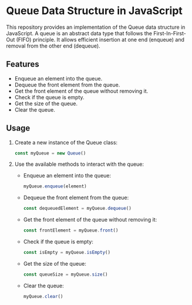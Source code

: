 # Queue Data Structure in JavaScript

This repository provides an implementation of the Queue data structure in JavaScript. A queue is an abstract data type that follows the First-In-First-Out (FIFO) principle. It allows efficient insertion at one end (enqueue) and removal from the other end (dequeue).

## Features

- Enqueue an element into the queue.
- Dequeue the front element from the queue.
- Get the front element of the queue without removing it.
- Check if the queue is empty.
- Get the size of the queue.
- Clear the queue.

## Usage

1. Create a new instance of the Queue class:

   ```javascript
   const myQueue = new Queue()
   ```

2. Use the available methods to interact with the queue:

   - Enqueue an element into the queue:

     ```javascript
     myQueue.enqueue(element)
     ```

   - Dequeue the front element from the queue:

     ```javascript
     const dequeuedElement = myQueue.dequeue()
     ```

   - Get the front element of the queue without removing it:

     ```javascript
     const frontElement = myQueue.front()
     ```

   - Check if the queue is empty:

     ```javascript
     const isEmpty = myQueue.isEmpty()
     ```

   - Get the size of the queue:

     ```javascript
     const queueSize = myQueue.size()
     ```

   - Clear the queue:
     ```javascript
     myQueue.clear()
     ```
